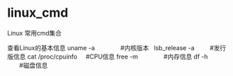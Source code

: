 # linux_cmd
Linux 常用cmd集合

查看Linux的基本信息
uname -a               #内核版本  
lsb_release -a         #发行版信息
cat /proc/cpuinfo      #CPU信息
free -m                #内存信息
df -h                  #磁盘信息
